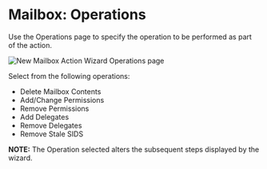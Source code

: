 # Mailbox: Operations

Use the Operations page to specify the operation to be performed as part of the action.

![New Mailbox Action Wizard Operations page](/img/product_docs/activitymonitor/activitymonitor/admin/monitoreddomains/admonitoringconfiguration/operations.png)

Select from the following operations:

- Delete Mailbox Contents
- Add/Change Permissions
- Remove Permissions
- Add Delegates
- Remove Delegates
- Remove Stale SIDS

__NOTE:__ The Operation selected alters the subsequent steps displayed by the wizard.
